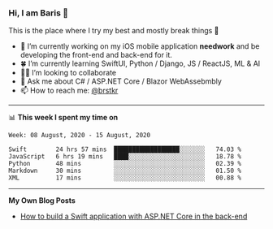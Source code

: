 ### Hi, I am Baris 👋

This is the place where I try my best and mostly break things :rofl:


- 🔭  I’m currently working on my iOS mobile application **needwork** and be developing the front-end and back-end for it.
- 🍀  I’m currently learning SwiftUI, Python / Django, JS / ReactJS, ML & AI
- ✌🏻  I’m looking to collaborate
- 💬  Ask me about C# / ASP.NET Core / Blazor WebAssebmbly
- 📫  How to reach me: [@brstkr](https://brstkr.com/contact.html)

---------

📊 **This week I spent my time on**
<!--START_SECTION:waka-->
```text
Week: 08 August, 2020 - 15 August, 2020

Swift        24 hrs 57 mins  ██████████████████░░░░░░░   74.03 % 
JavaScript   6 hrs 19 mins   ████░░░░░░░░░░░░░░░░░░░░░   18.78 % 
Python       48 mins         ░░░░░░░░░░░░░░░░░░░░░░░░░   02.39 % 
Markdown     30 mins         ░░░░░░░░░░░░░░░░░░░░░░░░░   01.50 % 
XML          17 mins         ░░░░░░░░░░░░░░░░░░░░░░░░░   00.88 %
```
<!--END_SECTION:waka-->

---------

**My Own Blog Posts**
 - [How to build a Swift application with ASP.NET Core in the back-end](https://medium.com/@brstkr3/how-to-connect-your-swift-application-to-an-asp-net-core-back-end-cc0ab9a4fba8)
